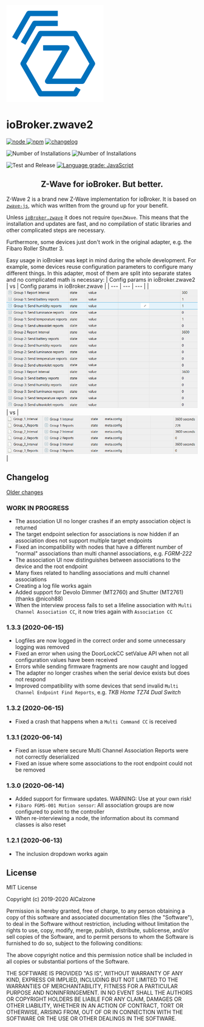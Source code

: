 ![Logo](admin/zwave2.svg)

# ioBroker.zwave2

[![node](https://img.shields.io/node/v/iobroker.zwave2.svg)
![npm](https://img.shields.io/npm/v/iobroker.zwave2.svg)](https://www.npmjs.com/package/iobroker.zwave2)
[![changelog](https://img.shields.io/badge/read-Changelog-informational)](CHANGELOG.md)

![Number of Installations](http://iobroker.live/badges/zwave2-installed.svg)
![Number of Installations](http://iobroker.live/badges/zwave2-stable.svg)

![Test and Release](https://github.com/AlCalzone/iobroker.zwave2/workflows/Test%20and%20Release/badge.svg)
[![Language grade: JavaScript](https://img.shields.io/lgtm/grade/javascript/g/AlCalzone/ioBroker.zwave2.svg?logo=lgtm&logoWidth=18)](https://lgtm.com/projects/g/AlCalzone/ioBroker.zwave2/context:javascript)

<h2 align="center">Z-Wave for ioBroker. But better.</h3>

Z-Wave 2 is a brand new Z-Wave implementation for ioBroker. It is based on [`zwave-js`](https://github.com/AlCalzone/node-zwave-js), which was written from the ground up for your benefit.

Unless [`ioBroker.zwave`](https://github.com/ioBroker/ioBroker.zwave/) it does not require `OpenZWave`. This means that the installation and updates are fast, and no compilation of static libraries and other complicated steps are necessary.

Furthermore, some devices just don't work in the original adapter, e.g. the Fibaro Roller Shutter 3.

Easy usage in ioBroker was kept in mind during the whole development. For example, some devices reuse configuration parameters to configure many different things. In this adapter, most of them are split into separate states and no complicated math is necessary:
| Config params in ioBroker.zwave2 | vs | Config params in ioBroker.zwave |
| --- | --- | --- |
| ![](docs/de/images/config-params.png) | vs | ![](docs/de/images/config-params-legacy.png) |

## Changelog
[Older changes](CHANGELOG_OLD.md)
<!--
	Placeholder for next versions:
	### __WORK IN PROGRESS__
-->

### __WORK IN PROGRESS__
* The association UI no longer crashes if an empty association object is returned
* The target endpoint selection for associations is now hidden if an association does not support multiple target endpoints
* Fixed an incompatibility with nodes that have a different number of "normal" associations than multi channel associations, e.g. _FGRM-222_
* The association UI now distinguishes between associations to the device and the root endpoint
* Many fixes related to handling associations and multi channel associations
* Creating a log file works again
* Added support for Devolo Dimmer (MT2760) and Shutter (MT2761) (thanks @nicoh88)
* When the interview process fails to set a lifeline association with `Multi Channel Association CC`, it now tries again with `Association CC`

### 1.3.3 (2020-06-15)
* Logfiles are now logged in the correct order and some unnecessary logging was removed
* Fixed an error when using the DoorLockCC setValue API when not all configuration values have been received
* Errors while sending firmware fragments are now caught and logged
* The adapter no longer crashes when the serial device exists but does not respond
* Improved compatibility with some devices that send invalid `Multi Channel Endpoint Find Reports`, e.g. _TKB Home TZ74 Dual Switch_

### 1.3.2 (2020-06-15)
* Fixed a crash that happens when a `Multi Command CC` is received

### 1.3.1 (2020-06-14)
* Fixed an issue where secure Multi Channel Association Reports were not correctly deserialized
* Fixed an issue where some associations to the root endpoint could not be removed

### 1.3.0 (2020-06-14)
* Added support for firmware updates. WARNING: Use at your own risk!
* `Fibaro FGMS-001 Motion sensor`: All association groups are now configured to point to the controller
* When re-interviewing a node, the information about its command classes is also reset

### 1.2.1 (2020-06-13)
* The inclusion dropdown works again

## License

MIT License

Copyright (c) 2019-2020 AlCalzone

Permission is hereby granted, free of charge, to any person obtaining a copy
of this software and associated documentation files (the "Software"), to deal
in the Software without restriction, including without limitation the rights
to use, copy, modify, merge, publish, distribute, sublicense, and/or sell
copies of the Software, and to permit persons to whom the Software is
furnished to do so, subject to the following conditions:

The above copyright notice and this permission notice shall be included in all
copies or substantial portions of the Software.

THE SOFTWARE IS PROVIDED "AS IS", WITHOUT WARRANTY OF ANY KIND, EXPRESS OR
IMPLIED, INCLUDING BUT NOT LIMITED TO THE WARRANTIES OF MERCHANTABILITY,
FITNESS FOR A PARTICULAR PURPOSE AND NONINFRINGEMENT. IN NO EVENT SHALL THE
AUTHORS OR COPYRIGHT HOLDERS BE LIABLE FOR ANY CLAIM, DAMAGES OR OTHER
LIABILITY, WHETHER IN AN ACTION OF CONTRACT, TORT OR OTHERWISE, ARISING FROM,
OUT OF OR IN CONNECTION WITH THE SOFTWARE OR THE USE OR OTHER DEALINGS IN THE
SOFTWARE.
